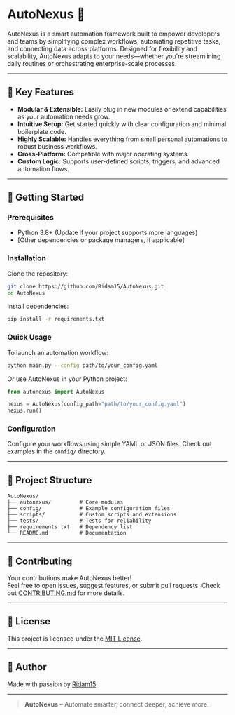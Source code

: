 # AutoNexus 🚀

AutoNexus is a smart automation framework built to empower developers and teams by simplifying complex workflows, automating repetitive tasks, and connecting data across platforms. Designed for flexibility and scalability, AutoNexus adapts to your needs—whether you're streamlining daily routines or orchestrating enterprise-scale processes.

---

## 🌟 Key Features

- **Modular & Extensible:** Easily plug in new modules or extend capabilities as your automation needs grow.
- **Intuitive Setup:** Get started quickly with clear configuration and minimal boilerplate code.
- **Highly Scalable:** Handles everything from small personal automations to robust business workflows.
- **Cross-Platform:** Compatible with major operating systems.
- **Custom Logic:** Supports user-defined scripts, triggers, and advanced automation flows.

---

## 🚀 Getting Started

### Prerequisites

- Python 3.8+ (Update if your project supports more languages)
- [Other dependencies or package managers, if applicable]

### Installation

Clone the repository:
```bash
git clone https://github.com/Ridam15/AutoNexus.git
cd AutoNexus
```

Install dependencies:
```bash
pip install -r requirements.txt
```

### Quick Usage

To launch an automation workflow:
```bash
python main.py --config path/to/your_config.yaml
```

Or use AutoNexus in your Python project:
```python
from autonexus import AutoNexus

nexus = AutoNexus(config_path="path/to/your_config.yaml")
nexus.run()
```

### Configuration

Configure your workflows using simple YAML or JSON files. Check out examples in the `config/` directory.

---

## 📁 Project Structure

```
AutoNexus/
├── autonexus/         # Core modules
├── config/            # Example configuration files
├── scripts/           # Custom scripts and extensions
├── tests/             # Tests for reliability
├── requirements.txt   # Dependency list
└── README.md          # Documentation
```

---

## 🤝 Contributing

Your contributions make AutoNexus better!  
Feel free to open issues, suggest features, or submit pull requests. Check out [CONTRIBUTING.md](CONTRIBUTING.md) for more details.

---

## 📄 License

This project is licensed under the [MIT License](LICENSE).

---

## 👤 Author

Made with passion by [Ridam15](https://github.com/Ridam15).

---

> **AutoNexus** – Automate smarter, connect deeper, achieve more.
